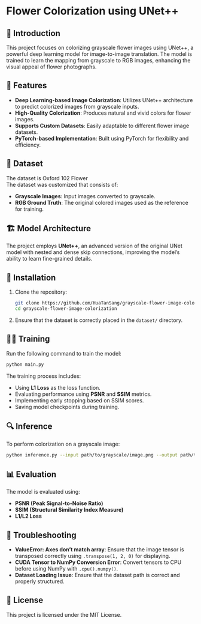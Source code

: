 # Flower Colorization using UNet++

## 🌸 Introduction
This project focuses on colorizing grayscale flower images using UNet++, a powerful deep learning model for image-to-image translation. The model is trained to learn the mapping from grayscale to RGB images, enhancing the visual appeal of flower photographs.

## 📌 Features
- **Deep Learning-based Image Colorization**: Utilizes UNet++ architecture to predict colorized images from grayscale inputs.
- **High-Quality Colorization**: Produces natural and vivid colors for flower images.
- **Supports Custom Datasets**: Easily adaptable to different flower image datasets.
- **PyTorch-based Implementation**: Built using PyTorch for flexibility and efficiency.

## 📂 Dataset  
The dataset is Oxford 102 Flower  
The dataset was customized that consists of:
- **Grayscale Images**: Input images converted to grayscale.
- **RGB Ground Truth**: The original colored images used as the reference for training.


## 🏗️ Model Architecture
The project employs **UNet++**, an advanced version of the original UNet model with nested and dense skip connections, improving the model’s ability to learn fine-grained details.

## 🚀 Installation
1. Clone the repository:
   ```sh
   git clone https://github.com/HuaTanSang/grayscale-flower-image-colorization.git
   cd grayscale-flower-image-colorization
   ```
2. Ensure that the dataset is correctly placed in the `dataset/` directory.

## 🏋️‍♂️ Training
Run the following command to train the model:
```sh
python main.py
```
The training process includes:
- Using **L1 Loss** as the loss function.
- Evaluating performance using **PSNR** and **SSIM** metrics.
- Implementing early stopping based on SSIM scores.
- Saving model checkpoints during training.

## 🔍 Inference
To perform colorization on a grayscale image:
```sh
python inference.py --input path/to/grayscale/image.png --output path/to/save/colorized/image.png
```

## 📊 Evaluation
The model is evaluated using:
- **PSNR (Peak Signal-to-Noise Ratio)**
- **SSIM (Structural Similarity Index Measure)**
- **L1/L2 Loss**


## 🔧 Troubleshooting
- **ValueError: Axes don’t match array**: Ensure that the image tensor is transposed correctly using `.transpose(1, 2, 0)` for displaying.
- **CUDA Tensor to NumPy Conversion Error**: Convert tensors to CPU before using NumPy with `.cpu().numpy()`.
- **Dataset Loading Issue**: Ensure that the dataset path is correct and properly structured.

## 📜 License
This project is licensed under the MIT License.

